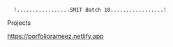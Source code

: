       !.................SMIT Batch 10.................!
Projects


https://porfoliorameez.netlify.app


